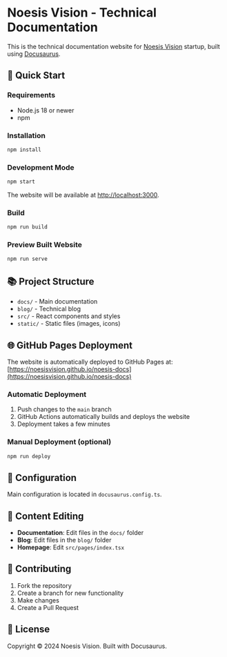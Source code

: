 # Noesis Vision - Technical Documentation

This is the technical documentation website for [Noesis Vision](https://noesis.vision) startup, built using [Docusaurus](https://docusaurus.io/).

## 🚀 Quick Start

### Requirements

- Node.js 18 or newer
- npm

### Installation

```bash
npm install
```

### Development Mode

```bash
npm start
```

The website will be available at [http://localhost:3000](http://localhost:3000).

### Build

```bash
npm run build
```

### Preview Built Website

```bash
npm run serve
```

## 📚 Project Structure

- `docs/` - Main documentation
- `blog/` - Technical blog
- `src/` - React components and styles
- `static/` - Static files (images, icons)

## 🌐 GitHub Pages Deployment

The website is automatically deployed to GitHub Pages at: [https://noesisvision.github.io/noesis-docs](https://noesisvision.github.io/noesis-docs)

### Automatic Deployment

1. Push changes to the `main` branch
2. GitHub Actions automatically builds and deploys the website
3. Deployment takes a few minutes

### Manual Deployment (optional)

```bash
npm run deploy
```

## 🔧 Configuration

Main configuration is located in `docusaurus.config.ts`.

## 📝 Content Editing

- **Documentation**: Edit files in the `docs/` folder
- **Blog**: Edit files in the `blog/` folder
- **Homepage**: Edit `src/pages/index.tsx`

## 🤝 Contributing

1. Fork the repository
2. Create a branch for new functionality
3. Make changes
4. Create a Pull Request

## 📄 License

Copyright © 2024 Noesis Vision. Built with Docusaurus.
